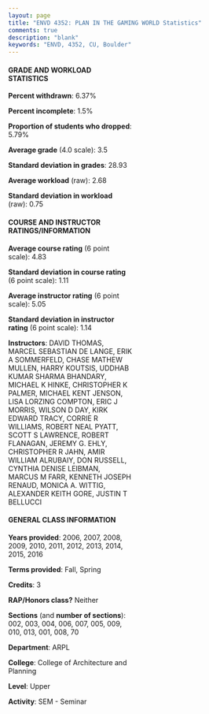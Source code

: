 ```yaml
---
layout: page
title: "ENVD 4352: PLAN IN THE GAMING WORLD Statistics"
comments: true
description: "blank"
keywords: "ENVD, 4352, CU, Boulder"
--- 
```

<head>
<script src="https://ajax.googleapis.com/ajax/libs/jquery/2.1.3/jquery.min.js"></script>
<script src="https://dl.dropboxusercontent.com/s/pc42nxpaw1ea4o9/highcharts.js?dl=0"></script>
<!-- <script src="../assets/js/highcharts.js"></script> -->
<style type="text/css">@font-face {
	font-family: "Bebas Neue";
	src: url(https://www.filehosting.org/file/details/544349/BebasNeue%20Regular.otf) format("opentype");
	}
	h1.Bebas { 
		font-family: "Bebas Neue", Verdana, Tahoma;
	}
</style>
</head>
<body>
	<div id="container" style="float: right; width: 45%; height: 88%; margin-left: 2.5%; margin-right: 2.5%;"></div>
	<script language="JavaScript">
		$(document).ready(function() {
		var chart = {type: 'column'};
		var title = {text: 'Grade Distribution'};
		var xAxis = {categories: ['A','B','C','D','F'],crosshair: true};
		var yAxis = {min: 0,title: {text: 'Percentage'}};
		var tooltip = {headerFormat: '<center><b><span style="font-size:20px">{point.key}</span></b></center>',
		               pointFormat: '<td style="padding:0"><b>{point.y:.1f}%</b></td>',
		               footerFormat: '</table>',shared: true,useHTML: true};
		var plotOptions = {column: {pointPadding: 0.0,borderWidth: 0}};  
		var credits = {enabled: false};var series= [{name: 'Percent',data: [67.12,26.3,3.85,0.96,1.76,]}];
		var json = {};
		json.chart = chart;
		json.title = title;
		json.tooltip = tooltip;
		json.xAxis = xAxis;
		json.yAxis = yAxis;  
		json.series = series;
		json.plotOptions = plotOptions;  
		json.credits = credits;
		$('#container').highcharts(json);
	});
	</script>
</body>
			   
#### GRADE AND WORKLOAD STATISTICS

**Percent withdrawn**: 6.37%

**Percent incomplete**: 1.5%

**Proportion of students who dropped**: 5.79%

**Average grade** (4.0 scale): 3.5

**Standard deviation in grades**: 28.93

**Average workload** (raw): 2.68

**Standard deviation in workload** (raw): 0.75

#### COURSE AND INSTRUCTOR RATINGS/INFORMATION

**Average course rating** (6 point scale): 4.83

**Standard deviation in course rating** (6 point scale): 1.11

**Average instructor rating** (6 point scale): 5.05

**Standard deviation in instructor rating** (6 point scale): 1.14

**Instructors**: DAVID THOMAS, MARCEL SEBASTIAN DE LANGE, ERIK A SOMMERFELD, CHASE MATHEW MULLEN, HARRY KOUTSIS, UDDHAB KUMAR SHARMA BHANDARY, MICHAEL K HINKE, CHRISTOPHER K PALMER, MICHAEL KENT JENSON, LISA LORZING COMPTON, ERIC J MORRIS, WILSON D DAY, KIRK EDWARD TRACY, CORRIE R WILLIAMS, ROBERT NEAL PYATT, SCOTT S LAWRENCE, ROBERT FLANAGAN, JEREMY G. EHLY, CHRISTOPHER R JAHN, AMIR WILLIAM ALRUBAIY, DON RUSSELL, CYNTHIA DENISE LEIBMAN, MARCUS M FARR, KENNETH JOSEPH RENAUD, MONICA A. WITTIG, ALEXANDER KEITH GORE, JUSTIN T BELLUCCI

#### GENERAL CLASS INFORMATION

**Years provided**: 2006, 2007, 2008, 2009, 2010, 2011, 2012, 2013, 2014, 2015, 2016

**Terms provided**: Fall, Spring

**Credits**: 3

**RAP/Honors class?** Neither

**Sections** (and **number of sections**): 002, 003, 004, 006, 007, 005, 009, 010, 013, 001, 008, 70

**Department**: ARPL

**College**: College of Architecture and Planning

**Level**: Upper

**Activity**: SEM - Seminar